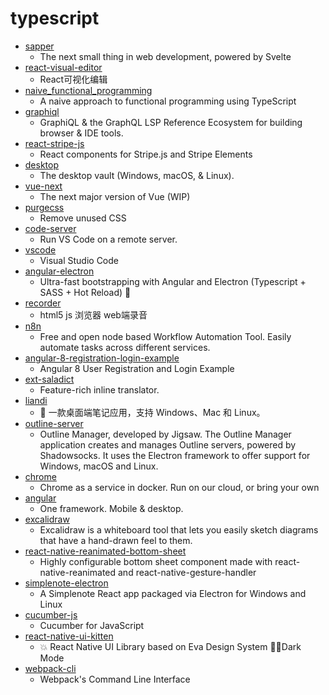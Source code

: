 # typescript
- [sapper](https://github.com/sveltejs/sapper)
  - The next small thing in web development, powered by Svelte
- [react-visual-editor](https://github.com/anye931123/react-visual-editor)
  - React可视化编辑
- [naive_functional_programming](https://github.com/alohawav/naive_functional_programming)
  - A naive approach to functional programming using TypeScript
- [graphiql](https://github.com/graphql/graphiql)
  - GraphiQL & the GraphQL LSP Reference Ecosystem for building browser & IDE tools.
- [react-stripe-js](https://github.com/stripe/react-stripe-js)
  - React components for Stripe.js and Stripe Elements
- [desktop](https://github.com/bitwarden/desktop)
  - The desktop vault (Windows, macOS, & Linux).
- [vue-next](https://github.com/vuejs/vue-next)
  - The next major version of Vue (WIP)
- [purgecss](https://github.com/FullHuman/purgecss)
  - Remove unused CSS
- [code-server](https://github.com/cdr/code-server)
  - Run VS Code on a remote server.
- [vscode](https://github.com/microsoft/vscode)
  - Visual Studio Code
- [angular-electron](https://github.com/maximegris/angular-electron)
  - Ultra-fast bootstrapping with Angular and Electron (Typescript + SASS + Hot Reload) 🚤
- [recorder](https://github.com/2fps/recorder)
  - html5 js 浏览器 web端录音
- [n8n](https://github.com/n8n-io/n8n)
  - Free and open node based Workflow Automation Tool. Easily automate tasks across different services.
- [angular-8-registration-login-example](https://github.com/cornflourblue/angular-8-registration-login-example)
  - Angular 8 User Registration and Login Example
- [ext-saladict](https://github.com/crimx/ext-saladict)
  - Feature-rich inline translator.
- [liandi](https://github.com/88250/liandi)
  - 📕 一款桌面端笔记应用，支持 Windows、Mac 和 Linux。
- [outline-server](https://github.com/Jigsaw-Code/outline-server)
  - Outline Manager, developed by Jigsaw. The Outline Manager application creates and manages Outline servers, powered by Shadowsocks. It uses the Electron framework to offer support for Windows, macOS and Linux.
- [chrome](https://github.com/browserless/chrome)
  - Chrome as a service in docker. Run on our cloud, or bring your own
- [angular](https://github.com/angular/angular)
  - One framework. Mobile & desktop.
- [excalidraw](https://github.com/excalidraw/excalidraw)
  - Excalidraw is a whiteboard tool that lets you easily sketch diagrams that have a hand-drawn feel to them.
- [react-native-reanimated-bottom-sheet](https://github.com/osdnk/react-native-reanimated-bottom-sheet)
  - Highly configurable bottom sheet component made with react-native-reanimated and react-native-gesture-handler
- [simplenote-electron](https://github.com/Automattic/simplenote-electron)
  - A Simplenote React app packaged via Electron for Windows and Linux
- [cucumber-js](https://github.com/cucumber/cucumber-js)
  - Cucumber for JavaScript
- [react-native-ui-kitten](https://github.com/akveo/react-native-ui-kitten)
  - 💥 React Native UI Library based on Eva Design System 🌚✨Dark Mode
- [webpack-cli](https://github.com/webpack/webpack-cli)
  - Webpack's Command Line Interface

